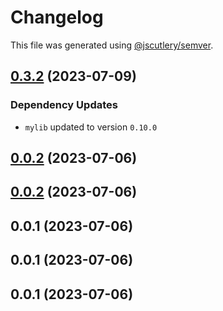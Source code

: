 # Changelog

This file was generated using [@jscutlery/semver](https://github.com/jscutlery/semver).

## [0.3.2](https://github.com/XIIKJIIX/nxrust/compare/justapp-0.3.1...justapp-0.3.2) (2023-07-09)

### Dependency Updates

* `mylib` updated to version `0.10.0`
## [0.0.2](https://github.com/XIIKJIIX/nxrust/compare/justapp-0.0.1...justapp-0.0.2) (2023-07-06)

## [0.0.2](https://github.com/XIIKJIIX/nxrust/compare/justapp-0.0.1...justapp-0.0.2) (2023-07-06)

## 0.0.1 (2023-07-06)

## 0.0.1 (2023-07-06)

## 0.0.1 (2023-07-06)
